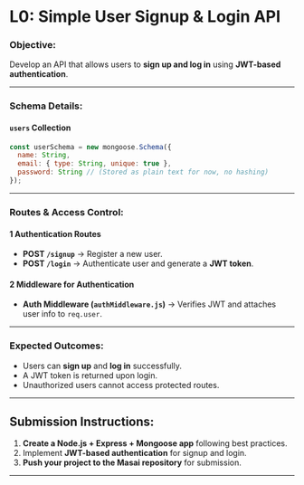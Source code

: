 
# **L0: Simple User Signup & Login API**  

### **Objective:**  
Develop an API that allows users to **sign up and log in** using **JWT-based authentication**.  

---

### **Schema Details:**  

#### **`users` Collection**  
```js
const userSchema = new mongoose.Schema({
  name: String,
  email: { type: String, unique: true },
  password: String // (Stored as plain text for now, no hashing)
});
```

---

### **Routes & Access Control:**  

#### **1️ Authentication Routes**  
- **POST `/signup`** → Register a new user.  
- **POST `/login`** → Authenticate user and generate a **JWT token**.  

#### **2️ Middleware for Authentication**  
- **Auth Middleware (`authMiddleware.js`)** → Verifies JWT and attaches user info to `req.user`.  



---

### **Expected Outcomes:**  
- Users can **sign up** and **log in** successfully.  
- A JWT token is returned upon login.  
- Unauthorized users cannot access protected routes.  

---

## **Submission Instructions:**  

1. **Create a Node.js + Express + Mongoose app** following best practices.  
2. Implement **JWT-based authentication** for signup and login.  
3. **Push your project to the Masai repository** for submission.  

---

